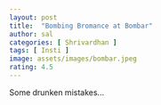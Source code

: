 ```yaml
---
layout: post
title:  "Bombing Bromance at Bombar"
author: sal
categories: [ Shrivardhan ]
tags: [ Insti ]
image: assets/images/bombar.jpeg
rating: 4.5
---
```

Some drunken mistakes...
